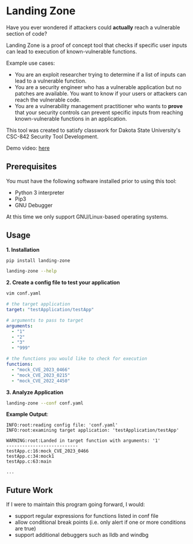 # Landing Zone

Have you ever wondered if attackers could **actually** reach a vulnerable section of code?

Landing Zone is a proof of concept tool that checks if specific user inputs can lead to execution of known-vulnerable
functions.

Example use cases:

- You are an exploit researcher trying to determine if a list of inputs can lead to a vulnerable function.
- You are a security engineer who has a vulnerable application but no patches are available. You want to know if your
  users or attackers can reach the vulnerable code.
- You are a vulnerability management practitioner who wants to **prove** that your security controls can prevent
  specific
  inputs from reaching known-vulnerable functions in an application.

This tool was created to satisfy classwork for Dakota State University's CSC-842 Security Tool Development.

Demo video: [here](https://youtu.be/ldza1PJ1kkg)

## Prerequisites

You must have the following software installed prior to using this tool:

- Python 3 interpreter
- Pip3
- GNU Debugger

At this time we only support GNU/Linux-based operating systems.

## Usage

**1. Installation**

```bash
pip install landing-zone

landing-zone --help
```

**2. Create a config file to test your application**

```bash
vim conf.yaml
```

```yaml
# the target application
target: "testApplication/testApp"

# arguments to pass to target
arguments:
  - "1"
  - "2"
  - "3"
  - "999"

# the functions you would like to check for execution
functions:
  - "mock_CVE_2023_0466"
  - "mock_CVE_2023_0215"
  - "mock_CVE_2022_4450"
```

**3. Analyze Application**

```bash
landing-zone --conf conf.yaml
```

**Example Output**:

```
INFO:root:reading config file: 'conf.yaml'
INFO:root:examining target application: 'testApplication/testApp'

WARNING:root:Landed in target function with arguments: '1'
---------------------------
testApp.c:16:mock_CVE_2023_0466
testApp.c:34:mock1
testApp.c:63:main

...
```

## Future Work

If I were to maintain this program going forward, I would:

- support regular expressions for functions listed in conf file
- allow conditional break points (i.e. only alert if one or more conditions are true)
- support additional debuggers such as lldb and windbg
